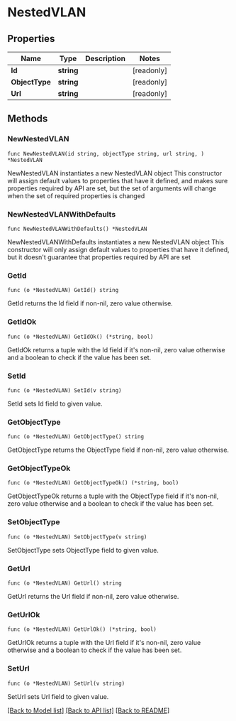 # NestedVLAN

## Properties

Name | Type | Description | Notes
------------ | ------------- | ------------- | -------------
**Id** | **string** |  | [readonly] 
**ObjectType** | **string** |  | [readonly] 
**Url** | **string** |  | [readonly] 

## Methods

### NewNestedVLAN

`func NewNestedVLAN(id string, objectType string, url string, ) *NestedVLAN`

NewNestedVLAN instantiates a new NestedVLAN object
This constructor will assign default values to properties that have it defined,
and makes sure properties required by API are set, but the set of arguments
will change when the set of required properties is changed

### NewNestedVLANWithDefaults

`func NewNestedVLANWithDefaults() *NestedVLAN`

NewNestedVLANWithDefaults instantiates a new NestedVLAN object
This constructor will only assign default values to properties that have it defined,
but it doesn't guarantee that properties required by API are set

### GetId

`func (o *NestedVLAN) GetId() string`

GetId returns the Id field if non-nil, zero value otherwise.

### GetIdOk

`func (o *NestedVLAN) GetIdOk() (*string, bool)`

GetIdOk returns a tuple with the Id field if it's non-nil, zero value otherwise
and a boolean to check if the value has been set.

### SetId

`func (o *NestedVLAN) SetId(v string)`

SetId sets Id field to given value.


### GetObjectType

`func (o *NestedVLAN) GetObjectType() string`

GetObjectType returns the ObjectType field if non-nil, zero value otherwise.

### GetObjectTypeOk

`func (o *NestedVLAN) GetObjectTypeOk() (*string, bool)`

GetObjectTypeOk returns a tuple with the ObjectType field if it's non-nil, zero value otherwise
and a boolean to check if the value has been set.

### SetObjectType

`func (o *NestedVLAN) SetObjectType(v string)`

SetObjectType sets ObjectType field to given value.


### GetUrl

`func (o *NestedVLAN) GetUrl() string`

GetUrl returns the Url field if non-nil, zero value otherwise.

### GetUrlOk

`func (o *NestedVLAN) GetUrlOk() (*string, bool)`

GetUrlOk returns a tuple with the Url field if it's non-nil, zero value otherwise
and a boolean to check if the value has been set.

### SetUrl

`func (o *NestedVLAN) SetUrl(v string)`

SetUrl sets Url field to given value.



[[Back to Model list]](../README.md#documentation-for-models) [[Back to API list]](../README.md#documentation-for-api-endpoints) [[Back to README]](../README.md)


